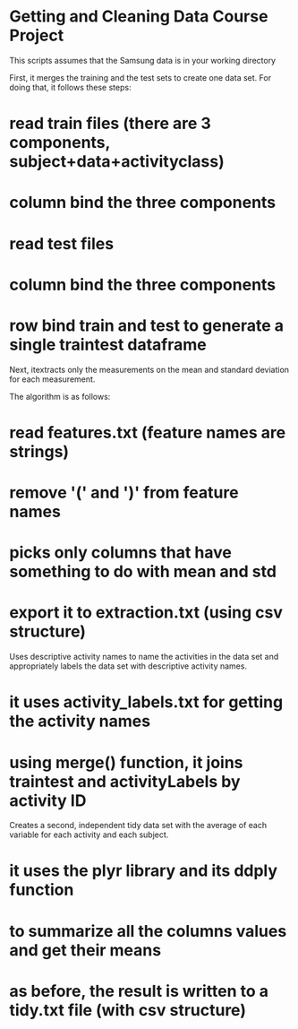 Getting and Cleaning Data Course Project
========================================================

This scripts assumes that the  Samsung data is in your working directory

First, it merges the training and the test sets to create one data set.
For doing that, it follows these steps:

  # read train files (there are 3 components, subject+data+activityclass)
  # column bind the three components 
  # read test files
  # column bind the three components 
  # row bind train and test to generate a single traintest dataframe 

Next, itextracts only the measurements on the mean and standard deviation for each measurement. 
  
  The algorithm is as follows:
  # read features.txt (feature names are strings)
  # remove '(' and ')' from feature names
  # picks only columns that have something to do with mean and std
  # export it to extraction.txt (using csv structure)

Uses descriptive activity names to name the activities in the data set
and appropriately labels the data set with descriptive activity names. 


   # it uses activity_labels.txt for getting the activity names
   # using merge() function, it joins traintest and activityLabels by activity ID

Creates a second, independent tidy data set with the average of each variable for each activity and each subject.

   # it uses the plyr library and its ddply function
   # to summarize all the columns values and get their means
   # as before, the result is written to a tidy.txt file (with csv structure)
   
   